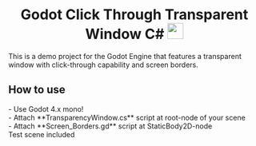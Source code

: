 <h1 align="center">Godot Click Through Transparent Window C#</a>
<img src="https://upload.wikimedia.org/wikipedia/commons/thumb/6/6a/Godot_icon.svg/2048px-Godot_icon.svg.png" height="32"/></h1>
This is a demo project for the Godot Engine that features a transparent window with click-through capability and screen borders.

<h2>How to use </h2>
- Use Godot 4.x mono!
<br>
- Attach **TransparencyWindow.cs** script at root-node of your scene
<br>
- Attach **Screen_Borders.gd** script at StaticBody2D-node
<br>
Test scene included
